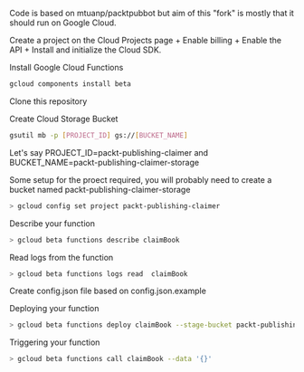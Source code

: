 Code is based on mtuanp/packtpubbot but aim of this "fork" is mostly that it should run on Google Cloud.

Create a project on the Cloud Projects page + Enable billing + Enable the API + Install and initialize the Cloud SDK.

Install Google Cloud Functions
```sh
gcloud components install beta
```

Clone this repository

Create Cloud Storage Bucket
```sh
gsutil mb -p [PROJECT_ID] gs://[BUCKET_NAME]
```

Let's say PROJECT_ID=packt-publishing-claimer and BUCKET_NAME=packt-publishing-claimer-storage

Some setup for the proect required, you will probably need to create a bucket named packt-publishing-claimer-storage
```sh
> gcloud config set project packt-publishing-claimer
```

Describe your function
```sh
> gcloud beta functions describe claimBook
```

Read logs from the function
```sh
> gcloud beta functions logs read  claimBook
```

Create config.json file based on config.json.example

Deploying your function
```sh
> gcloud beta functions deploy claimBook --stage-bucket packt-publishing-claimer-storage --trigger-topic claim_book
```

Triggering your function
```sh
> gcloud beta functions call claimBook --data '{}'
```
